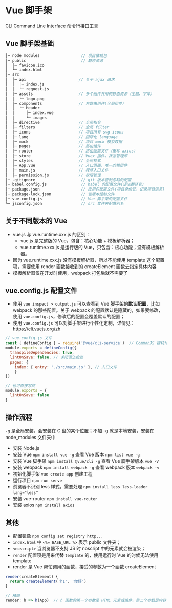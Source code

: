 # Vue 脚手架

CLI Command Line Interface 命令行接口工具

## Vue 脚手架基础

```c
│─ node_modules                  // 项目依赖包
│─ public                        // 静态资源
│  │─ favicon.ico
│  └─ index.html
│─ src
│  │─ api                       // 关于 ajax 请求
│  │  │─ index.js
│  │  └─ request.js
│  │─ assets                    // 多个组件共用的静态资源（主题、字体）
│  │  └─ logo.png
│  │─ components                // 非路由组件(全局组件)
│  │  └─ Header
│  │     │─ index.vue
│  │     └─ images
│  │─ directive                 // 全局指令
│  │─ filters                   // 全局 filter
│  │─ icons                     // 项目所有 svg icons
│  │─ lang                      // 国际化 language
│  │─ mock                      // 项目 mock 模拟数据
│  │─ pages                     // 路由组件
│  │─ router                    // 路由配置文件（重写 axios）
│  │─ store                     // Vuex 插件，状态管理库
│  │─ styles                    // 全局样式
│  │─ App.vue                   // 入口页面，唯一的根组件
│  │─ main.js                   // 程序入口文件
│  │─ permission.js             // 权限管理
│─ .gitignore                    // git 版本管制忽略的配置
│─ babel.config.js               // babel 的配置文件(语法翻译官)
│─ package.json                  // 应用包配置文件(项目身份证，记录项目信息)
│─ package-lock.json             // 包版本控制文件
│─ vue.config.js                 // Vue 脚手架的配置文件
└─ jsconfig.json                 // src 文件夹配置别名
```

## 关于不同版本的 Vue

- vue.js 与 vue.runtime.xxx.js 的区别：
    - vue.js 是完整版的 Vue，包含：核心功能 + 模板解析器；
    - vue.runtime.xxx.js 是运行版的 Vue，只包含：核心功能；没有模板解析器。
- 因为 vue.runtime.xxx.js 没有模板解析器，所以不能使用 template 这个配置项，需要使用 render 函数接收到的 createElement 函数去指定具体内容
- 模板解析器仅在开发时使用，webpack 打包后就不需要了

## vue.config.js 配置文件

- 使用 `vue inspect > output.js` 可以查看到 Vue 脚手架的**默认配置**，比如 webpack 的那些配置。关于 webpack 的配置默认是隐藏的，如果要修改，使用 `vue.config.js`，修改后的配置会覆盖默认的配置；
- 使用 `vue.config.js` 可以对脚手架进行个性化定制，详情见：https://cli.vuejs.org/zh

```javascript
// vue.config.js 文件
const { defineConfig } = require('@vue/cli-service')  // CommonJS 模块化语法
module.exports = defineConfig({
  transpileDependencies: true,
  lintOnSave: false, // 关闭语法检查
  pages: {
  	index: { entry: './src/main.js' }, // 入口文件
	}
})

// 也可直接写成
module.exports = {
  lintOnSave: false
}
```

## 操作流程

`-g` 是全局安装，会安装在 C 盘的某个位置；不加 -g 就是本地安装，安装在 node_modules 文件夹中

* 安装 Node.js
* 安装 Vue `npm install vue -g` 查看 Vue 版本 `npm list vue -g`
* 安装 Vue 脚手架 `npm install @vue/cli -g` 查看 Vue 脚手架版本 `vue -V`
* 安装 webpack `npm install webpack -g` 查看 webpack 版本 `webpack -v`
* 初始化脚手架 `vue create app` 创建工程
* 运行项目 `npm run serve`
* 浏览器不识别 less 样式，需要处理 `npm install less less-loader` `lang="less"`
* 安装 vue-router `npm install vue-router`
* 安装 axios `npm install axios`

## 其他

* 配置镜像 `npm config set registry http...`
* `index.html` 中 `<%= BASE_URL %>` 表示 public 文件夹；
* `<noscript>` 当浏览器不支持 JS 时 noscript 中的元素就会被渲染；
* `render` 配置项是用来代替 `template` 的，使用运行时 Vue 的时候无法使用 template
* render 是 Vue 帮忙调用的函数，接受的参数为一个函数 createElement

```javascript
render(createElement) {
  return createElement('h1', '你好')
}

// 精简
render: h => h(App)  // h 函数的第一个参数是 HTML 元素或组件，第二个参数是内容，组件不需要内容
```
